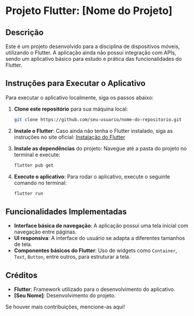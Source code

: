 # Projeto Flutter: [Nome do Projeto]

## Descrição

Este é um projeto desenvolvido para a disciplina de dispositivos móveis, utilizando o Flutter. A aplicação ainda não possui integração com APIs, sendo um aplicativo básico para estudo e prática das funcionalidades do Flutter.

## Instruções para Executar o Aplicativo

Para executar o aplicativo localmente, siga os passos abaixo:

1. **Clone este repositório** para sua máquina local:
    ```bash
    git clone https://github.com/seu-usuario/nome-do-repositorio.git
    ```

2. **Instale o Flutter**:
    Caso ainda não tenha o Flutter instalado, siga as instruções no site oficial: [Instalação do Flutter](https://flutter.dev/docs/get-started/install)

3. **Instale as dependências** do projeto:
    Navegue até a pasta do projeto no terminal e execute:
    ```bash
    flutter pub get
    ```

4. **Execute o aplicativo**:
    Para rodar o aplicativo, execute o seguinte comando no terminal:
    ```bash
    flutter run
    ```

## Funcionalidades Implementadas

- **Interface básica de navegação**: A aplicação possui uma tela inicial com navegação entre páginas.
- **UI responsiva**: A interface do usuário se adapta a diferentes tamanhos de tela.
- **Componentes básicos do Flutter**: Uso de widgets como `Container`, `Text`, `Button`, entre outros, para estruturar a tela.

## Créditos

- **Flutter**: Framework utilizado para o desenvolvimento do aplicativo.
- **[Seu Nome]**: Desenvolvimento do projeto.

Se houver mais contribuições, mencione-as aqui!

